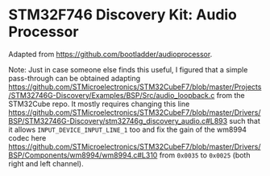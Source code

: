 # STM32F746 Discovery Kit: Audio Processor

Adapted from https://github.com/bootladder/audioprocessor.

Note: Just in case someone else finds this useful, I figured that a simple pass-through can be obtained adapting https://github.com/STMicroelectronics/STM32CubeF7/blob/master/Projects/STM32746G-Discovery/Examples/BSP/Src/audio_loopback.c from the STM32Cube repo. It mostly requires changing this line https://github.com/STMicroelectronics/STM32CubeF7/blob/master/Drivers/BSP/STM32746G-Discovery/stm32746g_discovery_audio.c#L893 such that it allows `INPUT_DEVICE_INPUT_LINE_1` too and fix the gain of the wm8994 codec here https://github.com/STMicroelectronics/STM32CubeF7/blob/master/Drivers/BSP/Components/wm8994/wm8994.c#L310 from `0x0035` to `0x0025` (both right and left channel).
